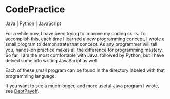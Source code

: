 # CodePractice
[Java](https://github.com/aredshaw/CodePractice/tree/master/JavaCode) | [Python](https://github.com/aredshaw/CodePractice/tree/master/PythonCode) | [JavaScript](https://github.com/aredshaw/CodePractice/tree/master/JavaScriptCode)

For a while now, I have been trying to improve my coding skills. To accomplish this, each time I learned a new programming concept, I wrote a small program to demonstrate that concept. As any programmer will tell you, hands-on practice makes all the difference for programming mastery. So far, I am the most comfortable with Java, followed by Python, but I have delved some into writing JavaScript as well.

Each of these small program can be found in the directory labeled with that programming language.

If you want to see a much longer, and more useful Java program I wrote, see [DebtPayoff](https://github.com/aredshaw/DebtPayoff). 

